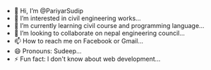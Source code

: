 - 👋 Hi, I’m @PariyarSudip
- 👀 I’m interested in civil engineering works...
- 🌱 I’m currently learning civil course and programming language...
- 💞️ I’m looking to collaborate on nepal engineering council...
- 📫 How to reach me on Facebook or Gmail...
- 😄 Pronouns: Sudeep...
- ⚡ Fun fact: l don't know about web development...

<!---
PariyarSudip/PariyarSudip is a ✨ special ✨ repository because its `README.md` (this file) appears on your GitHub profile.
You can click the Preview link to take a look at your changes.
--->
